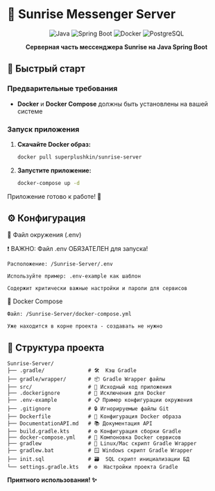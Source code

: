 # 🌅 Sunrise Messenger Server

<div align="center">

![Java](https://img.shields.io/badge/Java-ED8B00?style=for-the-badge&logo=java&logoColor=white)
![Spring Boot](https://img.shields.io/badge/Spring_Boot-6DB33F?style=for-the-badge&logo=spring-boot&logoColor=white)
![Docker](https://img.shields.io/badge/Docker-2496ED?style=for-the-badge&logo=docker&logoColor=white)
![PostgreSQL](https://img.shields.io/badge/PostgreSQL-4169E1?style=for-the-badge&logo=postgresql&logoColor=white)

**Серверная часть мессенджера Sunrise на Java Spring Boot**

</div>

## 🚀 Быстрый старт

### Предварительные требования
- **Docker** и **Docker Compose** должны быть установлены на вашей системе

### Запуск приложения

1. **Скачайте Docker образ:**

   ```bash
   docker pull superplushkin/sunrise-server
   ```
2. **Запустите приложение:**

   ```bash
   docker-compose up -d
   ```

Приложение готово к работе! 🎉

## ⚙️ Конфигурация

📁 Файл окружения (.env)

❗ ВАЖНО: Файл .env ОБЯЗАТЕЛЕН для запуска!

    Расположение: /Sunrise-Server/.env

    Используйте пример: .env-example как шаблон

    Содержит критически важные настройки и пароли для сервисов

🐳 Docker Compose

    Файл: /Sunrise-Server/docker-compose.yml

    Уже находится в корне проекта - создавать не нужно

## 📁 Структура проекта

```
Sunrise-Server/
├── .gradle/              # 🛠️  Кэш Gradle
├── gradle/wrapper/       # 📦 Gradle Wrapper файлы
├── src/                  # 📁 Исходный код приложения
├── .dockerignore         # 🐳 Исключения для Docker
├── .env-example          # 📋 Пример конфигурации окружения
├── .gitignore            # 🔒 Игнорируемые файлы Git
├── Dockerfile            # 🐳 Конфигурация Docker образа
├── DocumentationAPI.md   # 📚 Документация API
├── build.gradle.kts      # ⚙️ Конфигурация сборки Gradle
├── docker-compose.yml    # 🐳 Компоновка Docker сервисов
├── gradlew               # 🐧 Linux/Mac скрипт Gradle Wrapper
├── gradlew.bat           # 🪟 Windows скрипт Gradle Wrapper
├── init.sql              # 🗃️  SQL скрипт инициализации БД
└── settings.gradle.kts   # ⚙️  Настройки проекта Gradle
```

**Приятного использования! ✨**
